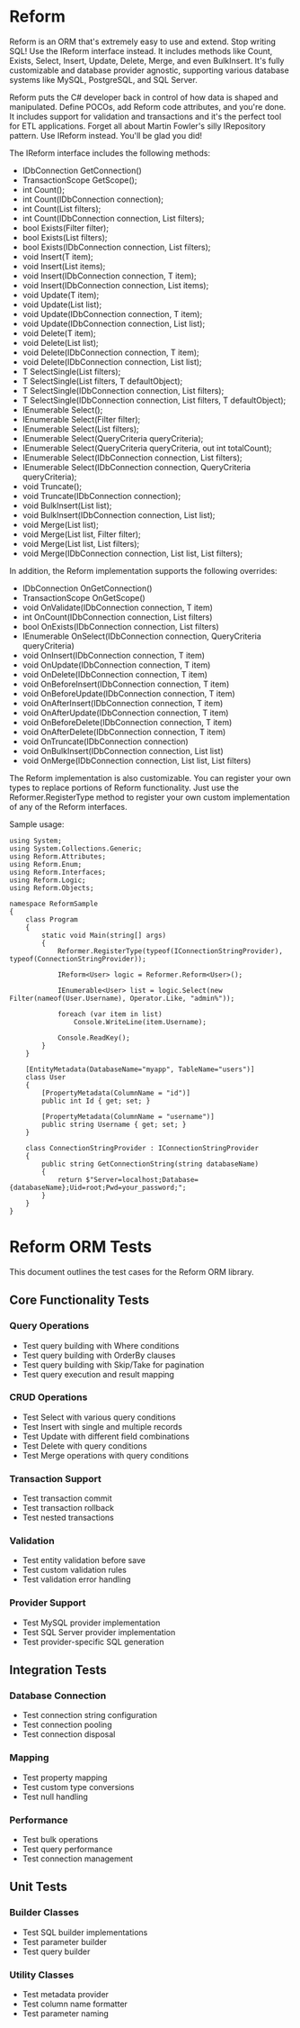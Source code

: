 # Reform

Reform is an ORM that's extremely easy to use and extend. Stop writing SQL! Use the IReform interface instead. It includes methods like Count, Exists, Select, Insert, Update, Delete, Merge, and even BulkInsert. It's fully customizable and database provider agnostic, supporting various database systems like MySQL, PostgreSQL, and SQL Server.

Reform puts the C# developer back in control of how data is shaped and manipulated. Define POCOs, add Reform code attributes, and you're done. It includes support for validation and transactions and it's the perfect tool for ETL applications. Forget all about Martin Fowler's silly IRepository pattern. Use IReform instead. You'll be glad you did!

The IReform<T> interface includes the following methods:

- IDbConnection GetConnection()
- TransactionScope GetScope();
- int Count();
- int Count(IDbConnection connection);
- int Count(List<Filter> filters);
- int Count(IDbConnection connection, List<Filter> filters);
- bool Exists(Filter filter);
- bool Exists(List<Filter> filters);
- bool Exists(IDbConnection connection, List<Filter> filters);
- void Insert(T item);
- void Insert(List<T> items);
- void Insert(IDbConnection connection, T item);
- void Insert(IDbConnection connection, List<T> items);
- void Update(T item);
- void Update(List<T> list);
- void Update(IDbConnection connection, T item);
- void Update(IDbConnection connection, List<T> list);
- void Delete(T item);
- void Delete(List<T> list);
- void Delete(IDbConnection connection, T item);
- void Delete(IDbConnection connection, List<T> list);
- T SelectSingle(List<Filter> filters);
- T SelectSingle(List<Filter> filters, T defaultObject);
- T SelectSingle(IDbConnection connection, List<Filter> filters);
- T SelectSingle(IDbConnection connection, List<Filter> filters, T defaultObject);
- IEnumerable<T> Select();
- IEnumerable<T> Select(Filter filter);
- IEnumerable<T> Select(List<Filter> filters);
- IEnumerable<T> Select(QueryCriteria queryCriteria);
- IEnumerable<T> Select(QueryCriteria queryCriteria, out int totalCount);
- IEnumerable<T> Select(IDbConnection connection, List<Filter> filters);
- IEnumerable<T> Select(IDbConnection connection, QueryCriteria queryCriteria);
- void Truncate();
- void Truncate(IDbConnection connection);
- void BulkInsert(List<T> list);
- void BulkInsert(IDbConnection connection, List<T> list);
- void Merge(List<T> list);
- void Merge(List<T> list, Filter filter);
- void Merge(List<T> list, List<Filter> filters);
- void Merge(IDbConnection connection, List<T> list, List<Filter> filters);

In addition, the Reform<T> implementation supports the following overrides:
- IDbConnection OnGetConnection()
- TransactionScope OnGetScope()
- void OnValidate(IDbConnection connection, T item)
- int OnCount(IDbConnection connection, List<Filter> filters)
- bool OnExists(IDbConnection connection, List<Filter> filters)
- IEnumerable<T> OnSelect(IDbConnection connection, QueryCriteria queryCriteria)
- void OnInsert(IDbConnection connection, T item)
- void OnUpdate(IDbConnection connection, T item)
- void OnDelete(IDbConnection connection, T item)
- void OnBeforeInsert(IDbConnection connection, T item)
- void OnBeforeUpdate(IDbConnection connection, T item)
- void OnAfterInsert(IDbConnection connection, T item)
- void OnAfterUpdate(IDbConnection connection, T item)
- void OnBeforeDelete(IDbConnection connection, T item)
- void OnAfterDelete(IDbConnection connection, T item)
- void OnTruncate(IDbConnection connection)
- void OnBulkInsert(IDbConnection connection, List<T> list)
- void OnMerge(IDbConnection connection, List<T> list, List<Filter> filters)

The Reform implementation is also customizable. You can register your own types to replace portions of Reform functionality. Just use the Reformer.RegisterType method to register your own custom implementation of any of the Reform interfaces.

Sample usage:

    using System;
    using System.Collections.Generic;
    using Reform.Attributes;
    using Reform.Enum;
    using Reform.Interfaces;
    using Reform.Logic;
    using Reform.Objects;

    namespace ReformSample
    {
        class Program
        {
            static void Main(string[] args)
            {
                Reformer.RegisterType(typeof(IConnectionStringProvider), typeof(ConnectionStringProvider));

                IReform<User> logic = Reformer.Reform<User>();

                IEnumerable<User> list = logic.Select(new Filter(nameof(User.Username), Operator.Like, "admin%"));

                foreach (var item in list)
                    Console.WriteLine(item.Username);

                Console.ReadKey();
            }
        }

        [EntityMetadata(DatabaseName="myapp", TableName="users")]
        class User
        {
            [PropertyMetadata(ColumnName = "id")]
            public int Id { get; set; }

            [PropertyMetadata(ColumnName = "username")]
            public string Username { get; set; }
        }

        class ConnectionStringProvider : IConnectionStringProvider
        {
            public string GetConnectionString(string databaseName)
            {
                return $"Server=localhost;Database={databaseName};Uid=root;Pwd=your_password;";
            }
        }
    }

# Reform ORM Tests

This document outlines the test cases for the Reform ORM library.

## Core Functionality Tests

### Query Operations
- Test query building with Where conditions
- Test query building with OrderBy clauses
- Test query building with Skip/Take for pagination
- Test query execution and result mapping

### CRUD Operations
- Test Select with various query conditions
- Test Insert with single and multiple records
- Test Update with different field combinations
- Test Delete with query conditions
- Test Merge operations with query conditions

### Transaction Support
- Test transaction commit
- Test transaction rollback
- Test nested transactions

### Validation
- Test entity validation before save
- Test custom validation rules
- Test validation error handling

### Provider Support
- Test MySQL provider implementation
- Test SQL Server provider implementation
- Test provider-specific SQL generation

## Integration Tests

### Database Connection
- Test connection string configuration
- Test connection pooling
- Test connection disposal

### Mapping
- Test property mapping
- Test custom type conversions
- Test null handling

### Performance
- Test bulk operations
- Test query performance
- Test connection management

## Unit Tests

### Builder Classes
- Test SQL builder implementations
- Test parameter builder
- Test query builder

### Utility Classes
- Test metadata provider
- Test column name formatter
- Test parameter naming 